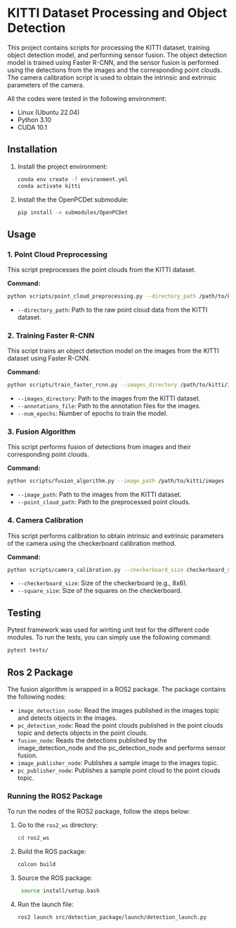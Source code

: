 # KITTI Dataset Processing and Object Detection

This project contains scripts for processing the KITTI dataset, training object detection model, and performing sensor fusion. The object detection model is trained using Faster R-CNN, and the sensor fusion is performed using the detections from the images and the corresponding point clouds. The camera calibration script is used to obtain the intrinsic and extrinsic parameters of the camera.

All the codes were tested in the following environment:
- Linux (Ubuntu 22.04)
- Python 3.10
- CUDA 10.1

## Installation

1. Install the project environment:
   ```bash
   conda env create -f environment.yml
   conda activate kitti
   ```

2. Install the the OpenPCDet submodule:
   ```bash
   pip install -e submodules/OpenPCDet
   ```

## Usage

### 1. Point Cloud Preprocessing

This script preprocesses the point clouds from the KITTI dataset.

**Command:**
```bash
python scripts/point_cloud_preprocessing.py --directory_path /path/to/kitti/point_clouds
```

- `--directory_path`: Path to the raw point cloud data from the KITTI dataset.

### 2. Training Faster R-CNN

This script trains an object detection model on the images from the KITTI dataset using Faster R-CNN.

**Command:**
```bash
python scripts/train_faster_rcnn.py --images_directory /path/to/kitti/images --annotations_file /path/to/annotations --num_epochs num_epochs
```

- `--images_directory`: Path to the images from the KITTI dataset.
- `--annotations_file`: Path to the annotation files for the images.
- `--num_epochs`: Number of epochs to train the model.

### 3. Fusion Algorithm

This script performs fusion of detections from images and their corresponding point clouds.

**Command:**
```bash
python scripts/fusion_algorithm.py --image_path /path/to/kitti/images --point_cloud_path /path/to/point_clouds
```

- `--image_path`: Path to the images from the KITTI dataset.
- `--point_cloud_path`: Path to the preprocessed point clouds.

### 4. Camera Calibration

This script performs calibration to obtain intrinsic and extrinsic parameters of the camera using the checkerboard calibration method.

**Command:**
```bash
python scripts/camera_calibration.py --checkerboard_size checkerboard_size --square_size square_size
```

- `--checkerboard_size`: Size of the checkerboard (e.g., 8x6).
- `--square_size`: Size of the squares on the checkerboard.

## Testing
Pytest framework was used for wiriting unit test for the different code modules. To run the tests, you can simply use the following command:
```bash
pytest tests/
```

## Ros 2 Package
The fusion algorithm is wrapped in a ROS2 package. The package contains the following nodes:
- `image_detection_node`: Read the images published in the images topic and detects objects in the images.
- `pc_detection_node`: Read the point clouds published in the point clouds topic and detects objects in the point clouds.
- `fusion_node`: Reads the detections published by the image_detection_node and the pc_detection_node and performs sensor fusion.
- `image_publisher_node`: Publishes a sample image to the images topic.
- `pc_publisher_node`: Publishes a sample point cloud to the point clouds topic.

### Running the ROS2 Package
To run the nodes of the ROS2 package, follow the steps below:

1. Go to the `ros2_ws` directory:
   ```bash
   cd ros2_ws
   ```
2. Build the ROS package:
   ```bash
   colcon build
   ```
3. Source the ROS package:
   ```bash
    source install/setup.bash
    ```
4. Run the launch file:
   ```bash
   ros2 launch src/detection_package/launch/detection_launch.py
   ```
